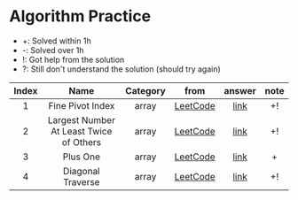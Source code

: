 # Algorithm Practice

- +: Solved within 1h
- -: Solved over 1h
- !: Got help from the solution
- ?: Still don't understand the solution (should try again)


|Index|Name|Category|from|answer|note|
|:---:|:---:|:---:|:---:|:---:|:---:|
| 1  |  Fine Pivot Index  | array | [LeetCode](https://leetcode.com/explore/learn/card/array-and-string/201/introduction-to-array/1144/)  | [link](https://github.com/WOOSHIK-M/Coding_Practice/blob/main/Leetcode/Learn/Array_and_String/Introduction%20to%20Array/Find%20Pivot%20Index.py)  | +!  |
| 2  |  Largest Number At Least Twice of Others | array | [LeetCode](https://leetcode.com/explore/learn/card/array-and-string/201/introduction-to-array/1147/)  | [link](https://github.com/WOOSHIK-M/Coding_Practice/blob/main/Leetcode/Learn/Array_and_String/Introduction%20to%20Array/Largest%20Number%20At%20Least%20Twice%20of%20Others.py) | +!  |
| 3  |  Plus One  | array | [LeetCode](https://leetcode.com/explore/learn/card/array-and-string/201/introduction-to-array/1148/)  | [link](https://github.com/WOOSHIK-M/Coding_Practice/blob/main/Leetcode/Learn/Array_and_String/Introduction%20to%20Array/Plus%20One.py)  | + |
| 4  |  Diagonal Traverse  | array | [LeetCode](https://leetcode.com/explore/learn/card/array-and-string/202/introduction-to-2d-array/1167/)  | [link](https://github.com/WOOSHIK-M/Coding_Practice/blob/main/Leetcode/Learn/Array_and_String/Introduction%20to%202D%20Array/Diagonal%20Traverse.py)  | +! |


  <!--
  Markdown ref1:
    http://taewan.kim/post/markdown/#comment
  -->